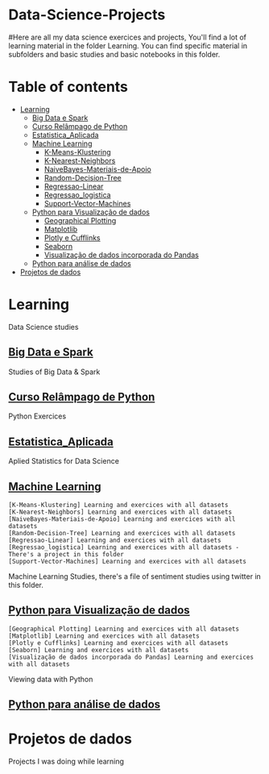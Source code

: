 # Data-Science-Projects

#Here are all my data science exercices and projects, You'll find a lot of learning material in the folder Learning. You can find specific material in subfolders and basic studies and basic notebooks in this folder.

Table of contents
=================
<!--ts-->

   * [Learning](#learning)
      * [Big Data e Spark](#Big-Data-e-Spark)
      * [Curso Relâmpago de Python](#Curso-Relâmpago-de-Python)
      * [Estatistica_Aplicada](#Estatistica-Aplicada)
      * [Machine Learning](#Machine-Learning)
        * [K-Means-Klustering](#K-Means-Klustering)
        * [K-Nearest-Neighbors](#K-Nearest-Neighbors)
        * [NaiveBayes-Materiais-de-Apoio](#K-Nearest-Neighbors)
        * [Random-Decision-Tree](#Random-Decision-Tree)
        * [Regressao-Linear](#Regressao-Linear)
        * [Regressao_logistica](#Regressao_logistica)
        * [Support-Vector-Machines](#Support-Vector-Machines)
      * [Python para Visualização de dados](#Python-para-Visualização-de-dados)
        * [Geographical Plotting](#Geographical-Plotting)
        * [Matplotlib](#Matplotlib)
        * [Plotly e Cufflinks](#Plotly-e-Cufflinks)
        * [Seaborn](#Seaborn)
        * [Visualização de dados incorporada do Pandas](#Visualização-de-dados-incorporada-do-Pandas)
      * [Python para análise de dados](Python-para-análise-de-dados)
   * [Projetos de dados](#Projetos-de-dados)
<!--te-->


Learning
========
Data Science studies

  [Big Data e Spark](https://github.com/Marcfeitosa/Data-Science-Projects/tree/main/Learning/Big%20Data%20e%20Spark)
  ------------------
  Studies of Big Data & Spark

  [Curso Relâmpago de Python](https://github.com/Marcfeitosa/Data-Science-Projects/tree/main/Learning/Curso%20Rel%C3%A2mpago%20de%20Python)
  ---------------------------
  Python Exercices
  
  [Estatistica_Aplicada](https://github.com/Marcfeitosa/Data-Science-Projects/tree/main/Learning/Estatistica_Aplicada)
  ----------------------
  Aplied Statistics for Data Science
  
  [Machine Learning](https://github.com/Marcfeitosa/Data-Science-Projects/tree/main/Learning/Machine%20Learning)
  ------------------
    [K-Means-Klustering] Learning and exercices with all datasets
    [K-Nearest-Neighbors] Learning and exercices with all datasets
    [NaiveBayes-Materiais-de-Apoio] Learning and exercices with all datasets
    [Random-Decision-Tree] Learning and exercices with all datasets
    [Regressao-Linear] Learning and exercices with all datasets
    [Regressao_logistica] Learning and exercices with all datasets - There's a project in this folder
    [Support-Vector-Machines] Learning and exercices with all datasets
    
  Machine Learning Studies, there's a file of sentiment studies using twitter in this folder.
  
  
  [Python para Visualização de dados](https://github.com/Marcfeitosa/Data-Science-Projects/tree/main/Learning/Python%20para%20Visualiza%C3%A7%C3%A3o%20de%20dados)
  -----------------------------------
    [Geographical Plotting] Learning and exercices with all datasets
    [Matplotlib] Learning and exercices with all datasets
    [Plotly e Cufflinks] Learning and exercices with all datasets
    [Seaborn] Learning and exercices with all datasets
    [Visualização de dados incorporada do Pandas] Learning and exercices with all datasets
    
  Viewing data with Python
  
  [Python para análise de dados](https://github.com/Marcfeitosa/Data-Science-Projects/tree/main/Learning/Python%20para%20an%C3%A1lise%20de%20dados)
  ------------------------------
  
Projetos de dados
===================
Projects I was doing while learning


